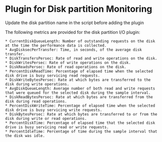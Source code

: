 Plugin for Disk partition  Monitoring
===========

Update the disk partition name in the script before adding the plugin 

The following metrics are provided for the disk partition I/O plugin:

    * CurrentDiskQueueLength: Number of outstanding requests on the disk at the time the performance data is collected.
    * AvgDisksecPerTransfer: Time, in seconds, of the average disk transfer.
    * DiskTransfersPersec: Rate of read and write operations on the disk.
    * DiskWritesPersec: Rate of write operations on the disk.
    * DiskReadsPersec: Rate of read operations on the disk.
    * PercentDiskReadTime: Percentage of elapsed time when the selected disk drive is busy servicing read requests.
    * DiskWriteBytesPersec: Rate at which bytes are transferred to the disk during write operations.
    * AvgDiskQueueLength: Average number of both read and write requests that were queued for the selected disk during the sample interval.
    * DiskReadBytesPersec: Rate at which bytes are transferred from the disk during read operations.
    * PercentDiskWriteTime: Percentage of elapsed time when the selected disk drive is busy servicing write requests.
    * DiskBytesPersec: Rate at which bytes are transferred to or from the disk during write or read operations.
    * PercentDiskTime: Percentage of elapsed time that the selected disk drive is busy servicing read or write requests.
    * PercentIdleTime: Percentage of time during the sample interval that the disk was idle.
